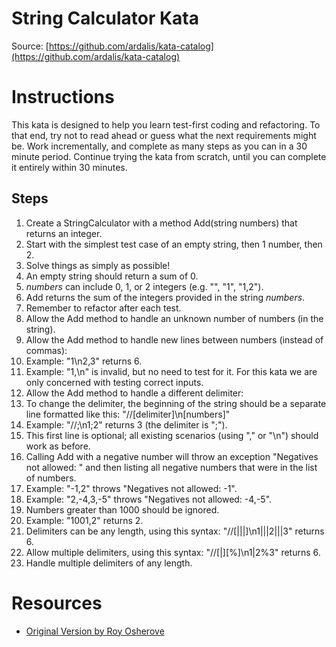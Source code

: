 String Calculator Kata
============
Source: [https://github.com/ardalis/kata-catalog](https://github.com/ardalis/kata-catalog)

# Instructions #

This kata is designed to help you learn test-first coding and refactoring. To that end, try not to read ahead or guess what the next requirements might be. Work incrementally, and complete as many steps as you can in a 30 minute period. Continue trying the kata from scratch, until you can complete it entirely within 30 minutes.

## Steps ##

1. Create a StringCalculator with a method Add(string numbers) that returns an integer.
  1. Start with the simplest test case of an empty string, then 1 number, then 2.
  2. Solve things as simply as possible!
  3. An empty string should return a sum of 0.
  4. *numbers* can include 0, 1, or 2 integers (e.g. "", "1", "1,2").
  5. Add returns the sum of the integers provided in the string *numbers*.
  6. Remember to refactor after each test.
2. Allow the Add method to handle an unknown number of numbers (in the string).
3. Allow the Add method to handle new lines between numbers (instead of commas):
  1. Example: "1\n2,3" returns 6.
  2. Example: "1,\n" is invalid, but no need to test for it. For this kata we are only concerned with testing correct inputs.
4. Allow the Add method to handle a different delimiter:
  1. To change the delimiter, the beginning of the string should be a separate line formatted like this: "//[delimiter]\n[numbers]"
  2. Example: "//;\n1;2" returns 3 (the delimiter is ";").
  3. This first line is optional; all existing scenarios (using "," or "\n") should work as before.
5. Calling Add with a negative number will throw an exception "Negatives not allowed: " and then listing all negative numbers that were in the list of numbers.
  1. Example: "-1,2" throws "Negatives not allowed: -1".
  2. Example: "2,-4,3,-5" throws "Negatives not allowed: -4,-5".
6. Numbers greater than 1000 should be ignored.
  1. Example: "1001,2" returns 2.
7. Delimiters can be any length, using this syntax: "//[|||]\n1|||2|||3" returns 6.
8. Allow multiple delimiters, using this syntax: "//[|][%]\n1|2%3" returns 6.
9. Handle multiple delimiters of any length.

# Resources #
- [Original Version by Roy Osherove](http://osherove.com/tdd-kata-1/)

